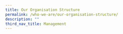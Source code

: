 ```yaml
---
title: Our Organisation Structure
permalink: /who-we-are/our-organisation-structure/
description: ""
third_nav_title: Management
---
```








